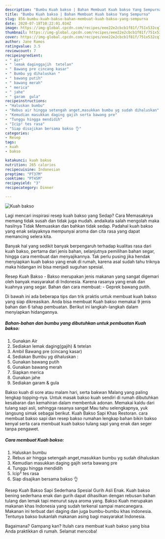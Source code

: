 ```yaml
---
description: "Bumbu Kuah bakso | Bahan Membuat Kuah bakso Yang Sempurna"
title: "Bumbu Kuah bakso | Bahan Membuat Kuah bakso Yang Sempurna"
slug: 856-bumbu-kuah-bakso-bahan-membuat-kuah-bakso-yang-sempurna
date: 2020-07-18T10:22:01.034Z
image: https://img-global.cpcdn.com/recipes/eee22e2cbcb1f81f/751x532cq70/kuah-bakso-foto-resep-utama.jpg
thumbnail: https://img-global.cpcdn.com/recipes/eee22e2cbcb1f81f/751x532cq70/kuah-bakso-foto-resep-utama.jpg
cover: https://img-global.cpcdn.com/recipes/eee22e2cbcb1f81f/751x532cq70/kuah-bakso-foto-resep-utama.jpg
author: Jane Ramos
ratingvalue: 3.5
reviewcount: 7
recipeingredient:
- " Air"
- " lemak daginggajih  tetelan"
- " Bawang pre cincang kasar"
- " Bumbu yg dihaluskan "
- " bawang putih"
- " bawang merah"
- " merica"
- " jahe"
- " garam  gula"
recipeinstructions:
- "Haluskan bumbu"
- "Rebus air hingga setengah anget,masukkan bumbu yg sudah dihaluskan"
- "Kemudian masukkan daging gajih serta bawang pre"
- "Tunggu hingga mendidih"
- "Icip² tes rasa"
- "Siap disajikan bersama bakso 👌"
categories:
- Resep
tags:
- kuah
- bakso

katakunci: kuah bakso 
nutrition: 265 calories
recipecuisine: Indonesian
preptime: "PT37M"
cooktime: "PT45M"
recipeyield: "3"
recipecategory: Dinner

---
```



![Kuah bakso](https://img-global.cpcdn.com/recipes/eee22e2cbcb1f81f/751x532cq70/kuah-bakso-foto-resep-utama.jpg)

Lagi mencari inspirasi resep kuah bakso yang Sedap? Cara Memasaknya memang tidak susah dan tidak juga mudah. andaikata salah mengolah maka hasilnya Tidak Memuaskan dan bahkan tidak sedap. Padahal kuah bakso yang enak selayaknya mempunyai aroma dan cita rasa yang dapat memancing selera kita.

Banyak hal yang sedikit banyak berpengaruh terhadap kualitas rasa dari kuah bakso, pertama dari jenis bahan, selanjutnya pemilihan bahan segar, hingga cara membuat dan menyajikannya. Tak perlu pusing jika hendak menyiapkan kuah bakso yang enak di rumah, karena asal sudah tahu triknya maka hidangan ini bisa menjadi suguhan spesial.

Resep Kuah Bakso - Bakso merupakan jenis makanan yang sangat digemari oleh banyak masyarakat di Indonesia. Karena rasanya yang enak dan kuahnya yang segar. Bahan dan cara membuat: - Geprek bawang putih.


Di bawah ini ada beberapa tips dan trik praktis untuk membuat kuah bakso yang siap dikreasikan. Anda bisa membuat Kuah bakso memakai 9 jenis bahan dan 6 tahap pembuatan. Berikut ini langkah-langkah dalam menyiapkan hidangannya.

<!--inarticleads1-->

##### Bahan-bahan dan bumbu yang dibutuhkan untuk pembuatan Kuah bakso:

1. Gunakan  Air
1. Sediakan  lemak daging(gajih) &amp; tetelan
1. Ambil  Bawang pre (cincang kasar)
1. Sediakan  Bumbu yg dihaluskan :
1. Gunakan  bawang putih
1. Gunakan  bawang merah
1. Siapkan  merica
1. Gunakan  jahe
1. Sediakan  garam &amp; gula


Bakso kuah di sore atau malam hari, serta bakwan Malang yang paling lengkap topping-nya. Untuk masak bakso kuah sendiri di rumah dibutuhkan kesabaran dan kemahiran dalam membentuk adonan. Memakai kaldu dari tulang sapi asli, sehingga rasanya sangat Mau tahu selengkapnya, yuk langsung simak sebagai berikut. Kuah Bakso Sapi Khas Restoran. cara membuat bakso sapi dan resep bakso rumahan lengkap bahan bikin bakso kenyal serta cara membuat kuah bakso tulang sapi yang enak dan seger tanpa pengawet. 

<!--inarticleads2-->

##### Cara membuat Kuah bakso:

1. Haluskan bumbu
1. Rebus air hingga setengah anget,masukkan bumbu yg sudah dihaluskan
1. Kemudian masukkan daging gajih serta bawang pre
1. Tunggu hingga mendidih
1. Icip² tes rasa
1. Siap disajikan bersama bakso 👌


Resep Kuah Bakso Sapi Sederhana Spesial Gurih Asli Enak. Kuah bakso bening sederhana enak dan gurih dapat dihasilkan dengan rebusan bahan tulang dan lemak tapi menurut saya aroma yang. Bakso Kuah merupakan makanan khas Indonesia yang sudah terkenal sampai mancanegara. Makanan ini terbuat dari daging dan juga bumbu-bumbu khas indonesia. Tentunya bakso bukanlah makanan asing bagi masyarakat Indonesia. 

Bagaimana? Gampang kan? Itulah cara membuat kuah bakso yang bisa Anda praktikkan di rumah. Selamat mencoba!
